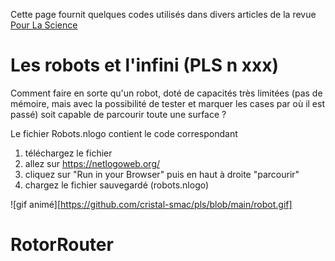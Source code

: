 Cette page fournit quelques codes utilisés dans divers articles de la revue [Pour La Science](https://www.pourlascience.fr/)

# Les robots et l'infini (PLS n xxx)

Comment faire en sorte qu'un robot, doté de capacités très limitées (pas de mémoire, mais avec la possibilité de tester et marquer les cases par où il est passé) soit capable de parcourir toute une surface ?

Le fichier Robots.nlogo contient le code correspondant
1. téléchargez le fichier
2. allez sur https://netlogoweb.org/
3. cliquez sur "Run in your Browser" puis en haut à droite "parcourir"
4. chargez le fichier sauvegardé (robots.nlogo) 

![gif animé][https://github.com/cristal-smac/pls/blob/main/robot.gif]

# RotorRouter
